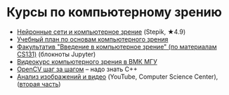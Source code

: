 # Курсы по компьютерному зрению
- [Нейронные сети и компьютерное зрение](https://stepik.org/course/50352) (Stepik, ★4.9)
- [Учебный план по основам компьютерного зрения](https://proglib.io/p/cv-plan)
- [Факультатив "Введение в компьютерное зрение" (по материалам CS131)](https://github.com/ml-dafe/cv_mipt_minor) (блокноты Jupyter)
- [Видеокурс компьютерного зрения в ВМК МГУ](https://vk.com/mrzaur?w=wall114127459_2065%2Fall)
- [OpenCV шаг за шагом](http://robocraft.ru/page/opencv/) – надо знать С++
- [Анализ изображений и видео](https://www.youtube.com/watch?v=zNCvTcoM1I4&list=PLlb7e2G7aSpR6L3pqVh8124ZITsmWckQZ) (YouTube, Computer Science Center), ([вторая часть](https://www.youtube.com/watch?v=azkzDWi8X64&list=PLlb7e2G7aSpQ4C5ykr2Ce1mfxM01l6_HV))